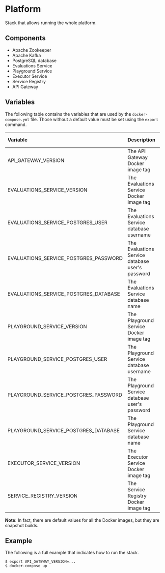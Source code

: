 # Platform

Stack that allows running the whole platform.

## Components

- Apache Zookeeper
- Apache Kafka
- PostgreSQL database
- Evaluations Service
- Playground Service
- Executor Service
- Service Registry
- API Gateway

## Variables

The following table contains the variables that are used by the ```docker-compose.yml``` file.
Those without a default value must be set using the ```export``` command.


| Variable                              | Description                                       | Default value         |
|:--------------------------------------|:--------------------------------------------------|:---------------------:|
| API_GATEWAY_VERSION                   | The API Gateway Docker image tag                  | -                     |
| EVALUATIONS_SERVICE_VERSION           | The Evaluations Service Docker image tag          | -                     |
| EVALUATIONS_SERVICE_POSTGRES_USER     | The Evaluations Service database username         | evaluations-service   |
| EVALUATIONS_SERVICE_POSTGRES_PASSWORD | The Evaluations Service database user's password  | evaluations-service   |
| EVALUATIONS_SERVICE_POSTGRES_DATABASE | The Evaluations Service database name             | evaluations-service   |
| PLAYGROUND_SERVICE_VERSION            | The Playground Service Docker image tag           | -                     |
| PLAYGROUND_SERVICE_POSTGRES_USER      | The Playground Service database username          | playground-service    |
| PLAYGROUND_SERVICE_POSTGRES_PASSWORD  | The Playground Service database user's password   | playground-service    |
| PLAYGROUND_SERVICE_POSTGRES_DATABASE  | The Playground Service database name              | playground-service    |
| EXECUTOR_SERVICE_VERSION              | The Executor Service Docker image tag             | -                     |
| SERVICE_REGISTRY_VERSION              | The Service Registry Docker image tag             | -                     |


**Note:** In fact, there are default values for all the Docker images, but they are snapshot builds.


## Example

The following is a full example that indicates how to run the stack.

```
$ export API_GATEWAY_VERSION=...
$ docker-compose up
```
